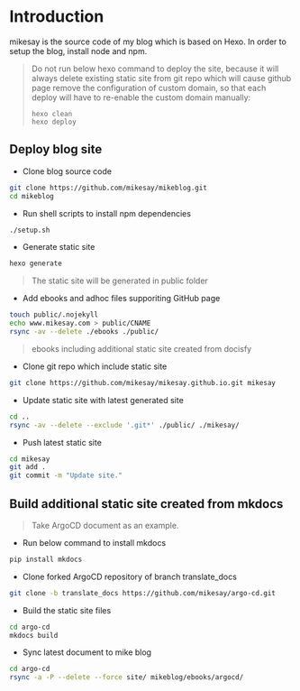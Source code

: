 # Introduction
mikesay is the source code of my blog which is based on Hexo. In order to setup the blog, install node and npm.

> Do not run below hexo command to deploy the site, because it will always delete existing static site from git repo which 
> will cause github page remove the configuration of custom domain, so that each deploy will have to re-enable the custom domain
> manually:
> ```
> hexo clean
> hexo deploy
> ```

## Deploy blog site

+ Clone blog source code
```sh
git clone https://github.com/mikesay/mikeblog.git
cd mikeblog
```

+ Run shell scripts to install npm dependencies
```sh
./setup.sh
```

+ Generate static site
```sh
hexo generate
```
> The static site will be generated in public folder

+ Add ebooks and adhoc files supporiting GitHub page
```sh
touch public/.nojekyll
echo www.mikesay.com > public/CNAME
rsync -av --delete ./ebooks ./public/
```
> ebooks including additional static site created from docisfy

+ Clone git repo which include static site
```sh
git clone https://github.com/mikesay/mikesay.github.io.git mikesay
```

+ Update static site with latest generated site
```sh
cd ..
rsync -av --delete --exclude '.git*' ./public/ ./mikesay/
```

+ Push latest static site
```sh
cd mikesay
git add .
git commit -m "Update site."
```

## Build additional static site created from mkdocs
> Take ArgoCD document as an example.

+ Run below command to install mkdocs
```bash
pip install mkdocs
```

+ Clone forked ArgoCD repository of branch translate_docs
```bash
git clone -b translate_docs https://github.com/mikesay/argo-cd.git
```

+ Build the static site files
```bash
cd argo-cd
mkdocs build
```

+ Sync latest document to mike blog
```bash
cd argo-cd
rsync -a -P --delete --force site/ mikeblog/ebooks/argocd/
```